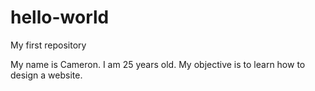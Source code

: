 # hello-world
My first repository

My name is Cameron. I am 25 years old. My objective is to learn how to design a website.
